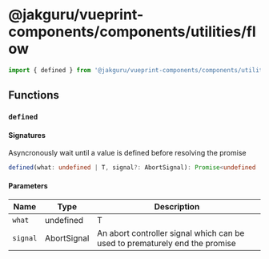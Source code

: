 # @jakguru/vueprint-components/components/utilities/flow

```typescript
import { defined } from '@jakguru/vueprint-components/components/utilities/flow';
```

## Functions

### `defined`

<div class="mb-2"></div>



#### Signatures

Asyncronously wait until a value is defined before resolving the promise

```typescript
defined(what: undefined | T, signal?: AbortSignal): Promise<undefined | T>
```

#### Parameters

| Name | Type | Description |
| ---- | ---- | ----------- |
| `what` | undefined | T | The value to check for when it is defined |
| `signal` | AbortSignal | An abort controller signal which can be used to prematurely end the promise |
